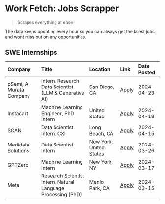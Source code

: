 # Work Fetch: Jobs Scrapper
> Scrapes everything at ease

The data keeps updating every hour so you can always get the latest jobs and wont miss out on any opportunities.

## SWE Internships
<!--START_SECTION:workfetch-->
| Company                 | Title                                                        | Location                | Link                                                                                                                                                                                                                                                                       | Date Posted   |
|:------------------------|:-------------------------------------------------------------|:------------------------|:---------------------------------------------------------------------------------------------------------------------------------------------------------------------------------------------------------------------------------------------------------------------------|:--------------|
| pSemi, A Murata Company | Intern, Research Data Scientist (LLM & Generative AI)        | San Diego, CA           | [Apply](https://www.linkedin.com/jobs/view/intern-research-data-scientist-llm-generative-ai-at-psemi-a-murata-company-3887074168?refId=2qhQ2M0XnYtjSVjEoAw0hQ%3D%3D&trackingId=0EkRmEWJWwbaHALcQ6JwXg%3D%3D&position=4&pageNum=0&trk=public_jobs_jserp-result_search-card) | 2024-04-23    |
| Instacart               | Machine Learning Engineer, PhD Intern                        | United States           | [Apply](https://www.linkedin.com/jobs/view/machine-learning-engineer-phd-intern-at-instacart-3901991739?refId=2qhQ2M0XnYtjSVjEoAw0hQ%3D%3D&trackingId=OrSuc8hK6WI3p2K5pKAxkA%3D%3D&position=2&pageNum=0&trk=public_jobs_jserp-result_search-card)                          | 2024-04-19    |
| SCAN                    | Data Scientist Intern, CXI                                   | Long Beach, CA          | [Apply](https://www.linkedin.com/jobs/view/data-scientist-intern-cxi-at-scan-3899690492?refId=2qhQ2M0XnYtjSVjEoAw0hQ%3D%3D&trackingId=sAb81v2e%2BqxZFoqHvWoUsg%3D%3D&position=9&pageNum=0&trk=public_jobs_jserp-result_search-card)                                        | 2024-04-15    |
| Medidata Solutions      | Data Scientist Intern                                        | New York, United States | [Apply](https://www.linkedin.com/jobs/view/data-scientist-intern-at-medidata-solutions-3810253704?refId=2qhQ2M0XnYtjSVjEoAw0hQ%3D%3D&trackingId=2Rbdezj79MOBhyttCZJP7Q%3D%3D&position=8&pageNum=0&trk=public_jobs_jserp-result_search-card)                                | 2024-03-26    |
| GPTZero                 | Machine Learning Intern                                      | New York, NY            | [Apply](https://www.linkedin.com/jobs/view/machine-learning-intern-at-gptzero-3860723963?refId=2qhQ2M0XnYtjSVjEoAw0hQ%3D%3D&trackingId=X7OLz9EGQoh0qddtIvha%2FQ%3D%3D&position=7&pageNum=0&trk=public_jobs_jserp-result_search-card)                                       | 2024-03-17    |
| Meta                    | Research Scientist Intern, Natural Language Processing (PhD) | Menlo Park, CA          | [Apply](https://www.linkedin.com/jobs/view/research-scientist-intern-natural-language-processing-phd-at-meta-3858718375?refId=2qhQ2M0XnYtjSVjEoAw0hQ%3D%3D&trackingId=XIENAQoLGbKRp23a65sRrw%3D%3D&position=10&pageNum=0&trk=public_jobs_jserp-result_search-card)         | 2024-03-15    |
<!--END_SECTION:workfetch-->
